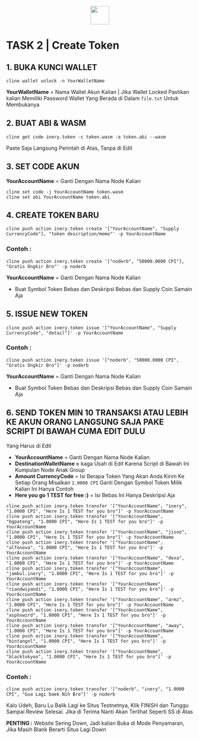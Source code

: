 
<p align="center">
  <img height="50" height="auto" src="https://user-images.githubusercontent.com/38981255/184088981-3f7376ae-7039-4915-98f5-16c3637ccea3.PNG">
</p>

# TASK 2 | Create Token

## 1. BUKA KUNCI WALLET

```
cline wallet unlock -n YourWalletName
```
**YourWalletName** = Nama Wallet Akun Kalian | Jika Wallet Locked Pastikan kalian Memiliki Password Wallet Yang Berada di Dalam `file.txt` Untuk Membukanya

## 2. BUAT ABI & WASM

```
cline get code inery.token -c token.wasm -a token.abi --wasm
```
Paste Saja Langsung Perintah di Atas, Tanpa di Edit

## 3. SET CODE AKUN

**YourAccountName** = Ganti Dengan Nama Node Kalian

```
cline set code -j YourAccountName token.wasm
cline set abi YourAccountName token.abi
```
## 4. CREATE TOKEN BARU

```
cline push action inery.token create '["YourAccountName", "Supply CurrencyCode"], "token description/memo"' -p YourAccountName
```
### Contoh :
```
cline push action inery.token create '["noderb", "50000.0000 CPI"], "Gratis Ongkir Bro"' -p noderb
```
**YourAccountName** = Ganti Dengan Nama Node Kalian
- Buat Symbol Token Bebas dan Deskripsi Bebas dan Supply Coin Samain Aja

## 5. ISSUE NEW TOKEN


```
cline push action inery.token issue '["YourAccountName", "Supply CurrencyCode", "detail"]' -p YourAccountName
```
### Contoh :
```
cline push action inery.token issue '["noderb", "50000.0000 CPI", "Gratis Ongkir Bro"]' -p noderb
```

**YourAccountName** = Ganti Dengan Nama Node Kalian
- Buat Symbol Token Bebas dan Deskripsi Bebas dan Supply Coin Samain Aja

## 6. SEND TOKEN MIN 10 TRANSAKSI ATAU LEBIH KE AKUN ORANG LANGSUNG SAJA PAKE SCRIPT DI BAWAH CUMA EDIT DULU

Yang Harus di Edit

- **YourAccountName** = Ganti Dengan Nama Node Kalian
- **DestinationWalletName =** kaga Usah di Edit Karena Script di Bawah Ini Kumpulan Node Anak Group
- **Amount CurrencyCode** = Isi Berapa Token Yang Akan Anda Kirim Ke Setiap Orang Misalkan `1.0000 CPI` Ganti Dengan Symbol Token Milik Kalian Ini Hanya Contoh
- **Here you go 1 TEST for free :)** = Isi Bebas Ini Hanya Deskripsi Aja

```
cline push action inery.token transfer '["YourAccountName", "inery", "1.0000 CPI", "Here Is 1 TEST for you bro"]' -p YourAccountName
cline push action inery.token transfer '["YourAccountName", "bgpateng", "1.0000 CPI", "Here Is 1 TEST for you bro"]' -p YourAccountName
cline push action inery.token transfer '["YourAccountName", "jisoo", "1.0000 CPI", "Here Is 1 TEST for you bro"]' -p YourAccountName
cline push action inery.token transfer '["YourAccountName", "alfonova", "1.0000 CPI", "Here Is 1 TEST for you bro"]' -p YourAccountName
cline push action inery.token transfer '["YourAccountName", "dexa", "1.0000 CPI", "Here Is 1 TEST for you bro"]' -p YourAccountName
cline push action inery.token transfer '["YourAccountName", "jambul.inery", "1.0000 CPI", "Here Is 1 TEST for you bro"]' -p YourAccountName
cline push action inery.token transfer '["YourAccountName", "riandwiyandi", "1.0000 CPI", "Here Is 1 TEST for you bro"]' -p YourAccountName
cline push action inery.token transfer '["YourAccountName", "armz", "1.0000 CPI", "Here Is 1 TEST for you bro"]' -p YourAccountName
cline push action inery.token transfer '["YourAccountName", "asphxwzrd", "1.0000 CPI", "Here Is 1 TEST for you bro"]' -p YourAccountName
cline push action inery.token transfer '["YourAccountName", "away", "1.0000 CPI", "Here Is 1 TEST for you bro"]' -p YourAccountName
cline push action inery.token transfer '["YourAccountName", "bintangnl", "1.0000 CPI", "Here Is 1 TEST for you bro"]' -p YourAccountName
cline push action inery.token transfer '["YourAccountName", "blacktokyoo", "1.0000 CPI", "Here Is 1 TEST for you bro"]' -p YourAccountName
```
### Contoh :
```
cline push action inery.token transfer '["noderb", "inery", "1.0000 CPI", "Gua Lagi baek Nih Bro"]' -p noderb
```


Kalo Udeh, Baru Lu Balik Lagi ke Situs Testnetnya, Klik FINISH dan Tunggu Sampai Review Selesai. Jika di Terima Nanti Akan Terlihat Seperti SS di Atas

**PENTING :** Website Sering Down, Jadi kalian Buka di Mode Penyamaran, Jika Masih Blank Berarti Situs Lagi Down
